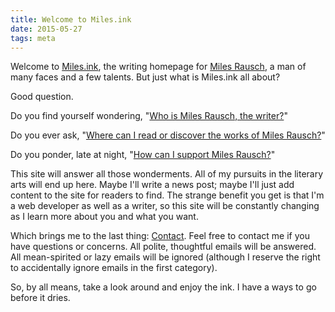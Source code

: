 ```yaml
---
title: Welcome to Miles.ink
date: 2015-05-27
tags: meta
---
```

Welcome to [Miles.ink](http://miles.ink), the writing homepage for [Miles Rausch](http://www.milesrausch.com), a man of many faces and a few talents. But just what is Miles.ink all about?

<!--more-->

Good question.

Do you find yourself wondering, "[Who is Miles Rausch, the writer?](/about/)"

Do you ever ask, "[Where can I read or discover the works of Miles Rausch?](/read/)"

Do you ponder, late at night, "[How can I support Miles Rausch?](/support/)"

This site will answer all those wonderments. All of my pursuits in the literary arts will end up here. Maybe I'll write a news post; maybe I'll just add content to the site for readers to find. The strange benefit you get is that I'm a web developer as well as a writer, so this site will be constantly changing as I learn more about you and what you want.

Which brings me to the last thing: [Contact](/contact/). Feel free to contact me if you have questions or concerns. All polite, thoughtful emails will be answered. All mean-spirited or lazy emails will be ignored (although I reserve the right to accidentally ignore emails in the first category).

So, by all means, take a look around and enjoy the ink. I have a ways to go before it dries.
